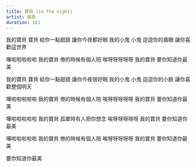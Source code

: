 ```yaml
---
title: 寶貝 (in the night)
artist: 張懸
duration: 161
---
```

我的寶貝 寶貝 給你一點甜甜
讓你今夜都好眠
我的小鬼 小鬼 逗逗你的眉眼
讓你喜歡這世界

嘩啦啦啦啦啦 我的寶貝
倦的時候有個人陪
唉呀呀呀呀呀 我的寶貝
要你知道你最美

我的寶貝 寶貝 給你一點甜甜
讓你今夜很好眠
我的小鬼 小鬼 逗逗你的小臉
讓你喜歡整個明天

嘩啦啦啦啦啦 我的寶貝
倦的時候有個人陪
唉呀呀呀呀呀 我的寶貝
要你知道你最美

嘩啦啦啦啦啦 我的寶貝
孤單時有人把你想念
唉呀呀呀呀呀 我的寶貝
要你知道你最美

嘩啦啦啦啦啦 我的寶貝
倦的時候有個人陪
唉呀呀呀呀呀 我的寶貝
要你知道你最美

要你知道你最美
